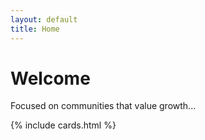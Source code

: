 ```yaml
---
layout: default
title: Home
---
```


# Welcome

Focused on communities that value growth...

{% include cards.html %}